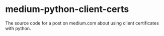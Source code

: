 # medium-python-client-certs

The source code for a post on medium.com about using client certificates with python.
